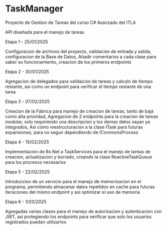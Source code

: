 # TaskManager

Proyecto de Gestion de Tareas del curso C# Avanzado del ITLA

API diseñada para el manejo de tareas

Etapa 1 - 25/01/2025

Configuracion de archivos del proyecto, validacion de entrada y salida, configuracion de la Base de Datos,
Añadir comentarios a cada clase para saber su funcionamiento, creacion de los primeros endpoints

Etapa 2 - 30/01/2025

Agregacion de delegados para validacion de tareas y calculo de tiempo restante, asi como un endpoint para verificar el tiempo restante de una tarea

Etapa 3 - 07/02/2025

Creacion de la Fabrica para manejo de creacion de tareas, tanto de baja como alta prioridad, 
Agregacion de 2 endpoints para la creacion de tareas modular, solo requiriendo una descripcion y los demas datos vayan ya integrados,
Asi como reestructuracion a la clase ITask para futuras expansiones, para no seguir dependiendo de ICommonsProcess

Etapa 4 - 15/02/2025 

Implementacion de Rx.Net a TaskServices para el manejo de tareas de creacion, actualizacion y borrado, creando la clase ReactiveTaskQueue
para los procesos necesarios

Etapa 5 - 22/02/2025

Introduccion de un servicio para el manejo de memorizacion en el programa, permitiendo almacenar datos repetidos en cache para futuras
iteraciones del mismo endpoint y asi optimizar el uso de memoria

Etapa 6 - 1/03/2025

Agregadas varias clases para el manejo de autorizacion y autenticacion con JWT, asi protegiendo los endpoints para verificar que solo
los usuarios registrados puedan utilizarlos
